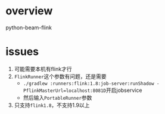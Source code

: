 # overview
python-beam-flink 
# issues
1. 可能需要本机有flink才行
2. `FlinkRunner`这个参数有问题，还是需要
   - ```./gradlew :runners:flink:1.8:job-server:runShadow -PflinkMasterUrl=localhost:8081D```开启jobservice
   - 然后输入`PortableRunner`参数
3. 只支持`flink1.8`，不支持1.9以上